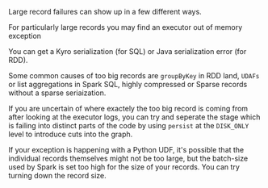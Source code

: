 Large record failures can show up in a few different ways.

For particularly large records you may find an executor out of memory exception


You can get a Kyro serialization (for SQL) or Java serialization error (for RDD).



Some common causes of too big records are `groupByKey` in RDD land, `UDAFs` or list aggregations in Spark SQL, highly compressed or Sparse records without a sparse seriaization.


If you are uncertain of where exactely the too big record is coming from after looking at the executor logs, you can try and seperate the stage which is failing into distinct parts of the code by using `persist` at the `DISK_ONLY` level to introduce cuts into the graph.


If your exception is happening with a Python UDF, it's possible that the individual records themselves might not be too large, but the batch-size used by Spark is set too high for the size of your records. You can try turning down the record size.

